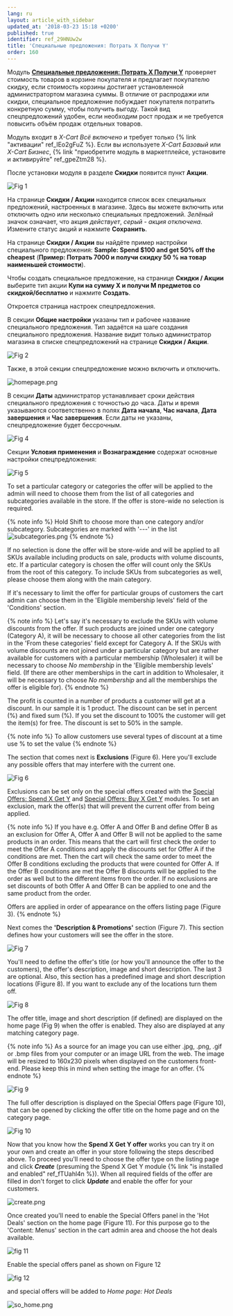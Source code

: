 ```yaml
---
lang: ru
layout: article_with_sidebar
updated_at: '2018-03-23 15:18 +0200'
published: true
identifier: ref_29HNUw2w
title: 'Специальные предложения: Потрать Х Получи Y'
order: 160
---
```

Модуль **[Специальные предложения: Потрать Х Получи Y](https://market.x-cart.com/addons/spend-x-get-y.html "Специальные предложения: Потрать Х Получи Y")** проверяет стоимость товаров в корзине покупателя и предлагает покупателю скидку, если стоимость корзины достигает установленной администратортом магазина суммы. В отличие от распродажи или скидки, специальное предложение побуждает покупателя потратить конкретную сумму, чтобы получить выгоду. Такой вид спецпредложений удобен, если необходим рост продаж и не требуется повысить объём продаж отдельных товаров. 

Модуль входит в _X-Cart Всё включено_ и требует только {% link "активации" ref_IEo2gFuZ %}. Если вы используете _X-Cart Базовый_ или _X-Cart Бизнес_, {% link "приобретите модуль в маркетплейсе, установите и активируйте" ref_gpeZtm28 %}. 

После установки модуля в разделе **Скидки** появится пункт **Акции**.

![Fig 1]({{site.baseurl}}/attachments/spendxgety.png)

На странице **Скидки / Акции** находится список всех специальных предложений, настроенных в магазине. Здесь вы можете включить или отключить одно или несколько специальных предложений. _Зелёный_ значок означает, что акция _действует_, _серый_ - _акция отключена_. Измените статус акций и нажмите **Сохранить**.

На странице **Скидки / Акции** вы найдёте пример настройки специального предложения: **Sample: Spend $100 and get 50% off the cheapest** (**Пример: Потрать 7000 и получи скидку 50 % на товар наименьшей стоимости**). 

Чтобы создать специальное предложение, на странице **Скидки / Акции** выберите тип акции **Купи на сумму X и получи M предметов со скидкой/бесплатно** и нажмите **Создать**. 

Откроется страница настроек спецпредложения. 

В секции **Общие настройки** указаны тип и рабочее название специального предложения. Тип задаётся на шаге создания специального предложения. Название видит только администратор магазина в списке спецпредложений на странице **Скидки / Акции**.

![Fig 2]({{site.baseurl}}/attachments/general.png)

Также, в этой секции спецпредложение можно включить и отключить. 

![homepage.png]({{site.baseurl}}/attachments/homepage.png)


В секции **Даты** администратор устанавливает сроки действия специального предложения с точностью до часа. Даты и время указываются соответственно в полях **Дата начала**, **Час начала**, **Дата завершения** и **Час завершения**. Если даты не указаны, спецпредложение будет бессрочным.

![Fig 4]({{site.baseurl}}/attachments/dates.png)

Секции **Условия применения** и **Вознаграждение** содержат основные настройки спецпредложения:

![Fig 5]({{site.baseurl}}/attachments/conditions-reward.png)

To set a particular category or categories the offer will be applied to the admin will need to choose them from the list of all categories and subcategories available in the store. If the offer is store-wide no selection is required.

{% note info %} 
Hold Shift to choose more than one category and/or subcategory. Subcategories are marked with '---' in the list
![subcategories.png]({{site.baseurl}}/attachments/subcategories.png)
{% endnote %}

If no selection is done the offer will be store-wide and will be applied to all SKUs available including products on sale, products with volume discounts, etc. If a particular category is chosen the offer will count only the SKUs from the root of this category. To include SKUs from subcategories as well, please choose them along with the main category.

If it's necessary to limit the offer for particular groups of customers the cart admin can choose them in the 'Eligible membership levels' field of the 'Conditions' section. 

{% note info %}
Let's say it's necessary to exclude the SKUs with volume discounts from the offer. If such products are joined under one category (Category A), it will be necessary to choose all other categories from the list in the 'From these categories' field except for Category A.  If the SKUs with volume discounts are not joined under a particular category but are rather available for customers with a particular membership (Wholesaler) it will be necessary to choose _No membership_ in the 'Eligible membership levels' field. (If there are other memberships in the cart in addition to Wholesaler, it will be necessary to choose _No membership_ and all the memberships the offer is eligible for).
{% endnote %}

The profit is counted in a number of products a customer will get at a discount. In our sample it is 1 product. The discount can be set in percent (%) and fixed sum (%). If you set the discount to 100% the customer will get the item(s) for free. The discount is set to 50% in the sample.

{% note info %}
To allow customers use several types of discount at a time use % to set the value
{% endnote %}

The section that comes next is **Exclusions** (Figure 6). Here you'll exclude any possible offers that may interfere with the current one. 

![Fig 6]({{site.baseurl}}/attachments/exclusions.png)

Exclusions can be set only on the special offers created with the [Special Offers: Spend X Get Y](https://market.x-cart.com/addons/spend-x-get-y.html "Special Offers: Spend X Get Y") and [Special Offers: Buy X Get Y](https://market.x-cart.com/addons/buy-x-get-y.html "Special Offers: Spend X Get Y") modules. To set an exclusion, mark the offer(s) that will prevent the current offer from being applied.

{% note info %}
If you have e.g. Offer A and Offer B and define Offer B as an exclusion for Offer A, Offer A and Offer B will not be applied to the same products in an order. This means that the cart will first check the order to meet the Offer A conditions and apply the discounts set for Offer A if the conditions are met. Then the cart will check the same order to meet the Offer B conditions excluding the products that were counted for Offer A. If the Offer B conditions are met the Offer B discounts will be applied to the order as well but to the different items from the order. If no exclusions are set discounts of both Offer A and Offer B can be applied to one and the same product from the order. 

Offers are applied in order of appearance on the offers listing page (Figure 3).
{% endnote %}

Next comes the **'Description & Promotions'** section (Figure 7). This section defines how your customers will see the offer in the store.

![Fig 7]({{site.baseurl}}/attachments/descr.png)

You'll need to define the offer's title (or how you'll announce the offer to the customers), the offer's description, image and short description. The last 3 are optional. Also, this section has a predefined image and short description locations (Figure 8). If you want to exclude any of the locations turn them off.

![Fig 8]({{site.baseurl}}/attachments/display.png)

The offer title, image and short description (if defined) are displayed on the home page (Fig 9) when the offer is enabled. They also are displayed at any matching category page.

{% note info %}
As a source for an image you can use either .jpg, .png, .gif or .bmp files from your computer or an image URL from the web. The image will be resized to 160x230 pixels when displayed on the customers front-end. Please keep this in mind when setting the image for an offer.
{% endnote %}

![Fig 9]({{site.baseurl}}/attachments/home.png)

The full offer description is displayed on the Special Offers page (Figure 10), that can be opened by clicking the offer title on the home page and on the category page.

![Fig 10]({{site.baseurl}}/attachments/description.png)

Now that you know how the **Spend X Get Y offer** works you can try it on your own and create an offer in your store following the steps described above. To proceed you'll need to choose the offer type on the listing page and click _**Create**_ (presuming the Spend X Get Y module {% link "is installed and enabled" ref_fTUahl4n %}). When all required fields of the offer are filled in don't forget to click _**Update**_ and enable the offer for your customers. 

![create.png]({{site.baseurl}}/attachments/create.png)

Once created you'll need to enable the Special Offers panel in the 'Hot Deals' section on the home page (Figure 11). For this purpose go to the 'Content: Menus' section in the cart admin area and choose the hot deals available.

![fig 11]({{site.baseurl}}/attachments/menus.png)

Enable the special offers panel as shown on Figure 12

![fig 12]({{site.baseurl}}/attachments/enable_so.png)

and special offers will be added to _Home page: Hot Deals_

![so_home.png]({{site.baseurl}}/attachments/so_home.png)
